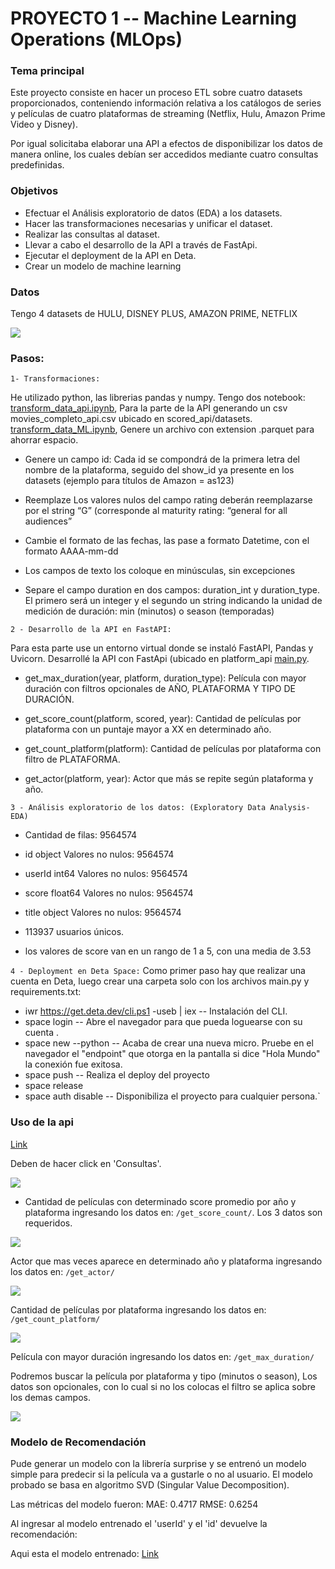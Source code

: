 # PROYECTO 1 -- Machine Learning Operations (MLOps)

### Tema principal

Este proyecto consiste en hacer un proceso ETL sobre cuatro datasets proporcionados, conteniendo información relativa a los catálogos de series y películas de cuatro plataformas de streaming (Netflix, Hulu, Amazon Prime Video y Disney).

Por igual solicitaba elaborar una API a efectos de disponibilizar los datos de manera online, los cuales debían ser accedidos mediante cuatro consultas predefinidas.

### Objetivos

- Efectuar el Análisis exploratorio de datos (EDA) a los datasets.
- Hacer las transformaciones necesarias y unificar el dataset.
- Realizar las consultas al dataset.
- Llevar a cabo el desarrollo de la API a través de FastApi.
- Ejecutar el deployment de la API en Deta.
- Crear un modelo de machine learning

### Datos

Tengo 4 datasets de HULU, DISNEY PLUS, AMAZON PRIME, NETFLIX

![](https://raw.githubusercontent.com/mrcruzer/MLOps/main/src/plataformas.png)

### Pasos:

`1- Transformaciones:`

He utilizado python, las librerias pandas y numpy. 
Tengo dos notebook: [transform_data_api.ipynb](https://github.com/mrcruzer/MLOps/blob/main/transform_data_api.ipynb), Para la parte de la API generando un csv movies_completo_api.csv ubicado en scored_api/datasets.
[transform_data_ML.ipynb](https://github.com/mrcruzer/MLOps/blob/main/transform_data_ML.ipynb), Genere un archivo con extension .parquet para ahorrar espacio.

- Genere un campo id: Cada id se compondrá de la primera letra del nombre de la plataforma, seguido del show_id ya presente en los datasets (ejemplo para títulos de Amazon = as123)

- Reemplaze Los valores nulos del campo rating deberán reemplazarse por el string “G” (corresponde al maturity rating: “general for all audiences”

- Cambie el formato de las fechas, las pase a formato Datetime, con el formato AAAA-mm-dd

- Los campos de texto los coloque en minúsculas, sin excepciones

- Separe el campo duration en dos campos: duration_int y duration_type. El primero será un integer y el segundo un string indicando la unidad de medición de duración: min (minutos) o season (temporadas)

`2 - Desarrollo de la API en FastAPI:`

Para esta parte use un entorno virtual donde se instaló FastAPI, Pandas y Uvicorn. Desarrollé la API con FastApi (ubicado en platform_api [main.py](https://github.com/mrcruzer/MLOps/blob/main/platform_api/main.py).

- get_max_duration(year, platform, duration_type): Película con mayor duración con filtros opcionales de AÑO, PLATAFORMA Y TIPO DE DURACIÓN.

- get_score_count(platform, scored, year): Cantidad de películas por plataforma con un puntaje mayor a XX en determinado año.

- get_count_platform(platform): Cantidad de películas por plataforma con filtro de PLATAFORMA.

- get_actor(platform, year): Actor que más se repite según plataforma y año.

`3 - Análisis exploratorio de los datos: (Exploratory Data Analysis-EDA)`

- Cantidad de filas:  9564574
- id object Valores no nulos:  9564574
- userId int64 Valores no nulos:  9564574
- score float64 Valores no nulos:  9564574
- title object Valores no nulos:  9564574

- 113937 usuarios únicos.
- los valores de score van en un rango de 1 a 5, con una media de 3.53

`4 - Deployment en Deta Space:`
Como primer paso hay que realizar una cuenta en Deta, luego crear una carpeta solo con los archivos main.py y requirements.txt:

- iwr https://get.deta.dev/cli.ps1 -useb | iex -- Instalación del CLI.
- space login -- Abre el navegador para que pueda loguearse con su cuenta .
- space new --python -- Acaba de crear una nueva micro. Pruebe en el navegador el "endpoint" que otorga en la pantalla si dice "Hola Mundo" la conexión fue exitosa.
- space push -- Realiza el deploy del proyecto
- space release
- space auth disable -- Disponibiliza el proyecto para cualquier persona.`

### Uso de la api

[Link](https://deta.space/discovery/r/g7ggkndqcm6s6fau)

Deben de hacer click en 'Consultas'.

![](https://raw.githubusercontent.com/mrcruzer/MLOps/main/src/principal.png)

- Cantidad de películas con determinado score promedio por año y plataforma
ingresando los datos en: `/get_score_count/`. Los 3 datos son requeridos.

![](https://raw.githubusercontent.com/mrcruzer/MLOps/main/src/get_score_count.png)

Actor que mas veces aparece en determinado año y plataforma
ingresando los datos en: `/get_actor/`

![](https://raw.githubusercontent.com/mrcruzer/MLOps/main/src/get_actor.png)

Cantidad de películas por plataforma
ingresando los datos en: `/get_count_platform/`

![](https://raw.githubusercontent.com/mrcruzer/MLOps/main/src/get_count_platform.png)

Película con mayor duración
ingresando los datos en: `/get_max_duration/`

Podremos buscar la película por plataforma y tipo (minutos o season), Los datos son opcionales, con lo cual si no los colocas el filtro 
se aplica sobre los demas campos.

![](https://raw.githubusercontent.com/mrcruzer/MLOps/main/src/get_max_duration.png)

### Modelo de Recomendación

Pude generar un modelo con la librería surprise y se entrenó un modelo simple para predecir si la película va a gustarle o no al usuario. El modelo probado se basa en algoritmo SVD (Singular Value Decomposition).

Las métricas del modelo fueron:
MAE: 0.4717
RMSE: 0.6254

Al ingresar al modelo entrenado el 'userId' y el 'id' devuelve la recomendación: 

Aqui esta el modelo entrenado: [Link](https://huggingface.co/spaces/iavelino/ml_ops/raw/main/modelo.joblib)